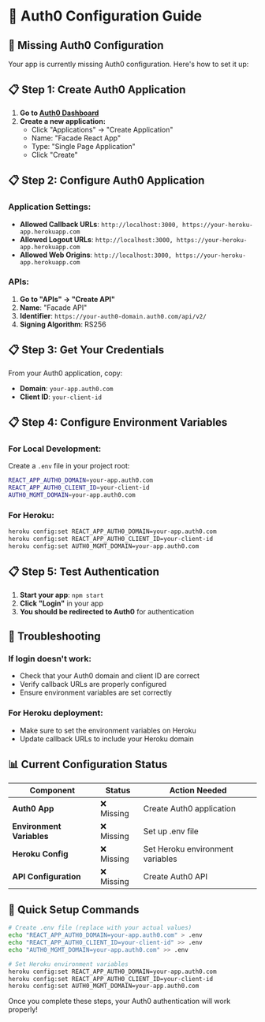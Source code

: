 # 🔐 Auth0 Configuration Guide

## 🚨 **Missing Auth0 Configuration**

Your app is currently missing Auth0 configuration. Here's how to set it up:

## 📋 **Step 1: Create Auth0 Application**

1. **Go to [Auth0 Dashboard](https://manage.auth0.com/)**
2. **Create a new application:**
   - Click "Applications" → "Create Application"
   - Name: "Facade React App"
   - Type: "Single Page Application"
   - Click "Create"

## 📋 **Step 2: Configure Auth0 Application**

### **Application Settings:**
- **Allowed Callback URLs**: `http://localhost:3000, https://your-heroku-app.herokuapp.com`
- **Allowed Logout URLs**: `http://localhost:3000, https://your-heroku-app.herokuapp.com`
- **Allowed Web Origins**: `http://localhost:3000, https://your-heroku-app.herokuapp.com`

### **APIs:**
1. **Go to "APIs" → "Create API"**
2. **Name**: "Facade API"
3. **Identifier**: `https://your-auth0-domain.auth0.com/api/v2/`
4. **Signing Algorithm**: RS256

## 📋 **Step 3: Get Your Credentials**

From your Auth0 application, copy:
- **Domain**: `your-app.auth0.com`
- **Client ID**: `your-client-id`

## 📋 **Step 4: Configure Environment Variables**

### **For Local Development:**
Create a `.env` file in your project root:
```bash
REACT_APP_AUTH0_DOMAIN=your-app.auth0.com
REACT_APP_AUTH0_CLIENT_ID=your-client-id
AUTH0_MGMT_DOMAIN=your-app.auth0.com
```

### **For Heroku:**
```bash
heroku config:set REACT_APP_AUTH0_DOMAIN=your-app.auth0.com
heroku config:set REACT_APP_AUTH0_CLIENT_ID=your-client-id
heroku config:set AUTH0_MGMT_DOMAIN=your-app.auth0.com
```

## 📋 **Step 5: Test Authentication**

1. **Start your app**: `npm start`
2. **Click "Login"** in your app
3. **You should be redirected to Auth0** for authentication

## 🔧 **Troubleshooting**

### **If login doesn't work:**
- Check that your Auth0 domain and client ID are correct
- Verify callback URLs are properly configured
- Ensure environment variables are set correctly

### **For Heroku deployment:**
- Make sure to set the environment variables on Heroku
- Update callback URLs to include your Heroku domain

## 📊 **Current Configuration Status**

| Component | Status | Action Needed |
|-----------|--------|---------------|
| **Auth0 App** | ❌ Missing | Create Auth0 application |
| **Environment Variables** | ❌ Missing | Set up .env file |
| **Heroku Config** | ❌ Missing | Set Heroku environment variables |
| **API Configuration** | ❌ Missing | Create Auth0 API |

## 🚀 **Quick Setup Commands**

```bash
# Create .env file (replace with your actual values)
echo "REACT_APP_AUTH0_DOMAIN=your-app.auth0.com" > .env
echo "REACT_APP_AUTH0_CLIENT_ID=your-client-id" >> .env
echo "AUTH0_MGMT_DOMAIN=your-app.auth0.com" >> .env

# Set Heroku environment variables
heroku config:set REACT_APP_AUTH0_DOMAIN=your-app.auth0.com
heroku config:set REACT_APP_AUTH0_CLIENT_ID=your-client-id
heroku config:set AUTH0_MGMT_DOMAIN=your-app.auth0.com
```

Once you complete these steps, your Auth0 authentication will work properly! 